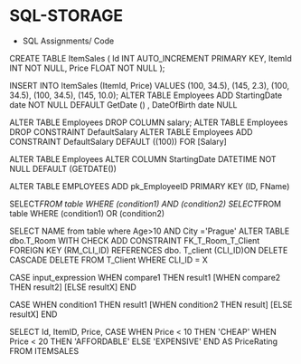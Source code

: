 # SQL-STORAGE
- SQL Assignments/ Code 

CREATE TABLE ItemSales (
  Id INT AUTO_INCREMENT PRIMARY KEY,
  ItemId INT NOT NULL,
  Price FLOAT NOT NULL
);

INSERT INTO ItemSales (ItemId, Price)
VALUES
  (100, 34.5),
  (145, 2.3),
  (100, 34.5),
  (100, 34.5),
  (145, 10.0);
  ALTER TABLE Employees
    ADD StartingDate date NOT NULL DEFAULT GetDate () ,
    DateOfBirth  date NULL 
    
  ALTER TABLE Employees
  DROP COLUMN salary;
  ALTER TABLE Employees 
  DROP CONSTRAINT DefaultSalary
  ALTER TABLE Employees
  ADD CONSTRAINT DefaultSalary DEFAULT ((100)) FOR [Salary]
   
  ALTER TABLE Employees
  ALTER COLUMN StartingDate DATETIME NOT NULL DEFAULT (GETDATE())
    
 
  ALTER TABLE EMPLOYEES ADD pk_EmployeeID PRIMARY KEY (ID, FName)
    
  SELECT*FROM table WHERE (condition1) AND (condition2)
  SELECT*FROM table WHERE (condition1) OR (condition2)
    
  SELECT NAME from table where Age>10 AND City ='Prague' 
  ALTER TABLE dbo.T_Room WITH CHECK ADD CONSTRAINT FK_T_Room_T_Client FOREIGN KEY (RM_CLI_ID) REFERENCES dbo. T_client (CLI_ID)ON  DELETE CASCADE
  DELETE FROM T_Client WHERE CLI_ID = X
    
  CASE input_expression
  WHEN compare1 THEN result1
  [WHEN compare2 THEN result2]
  [ELSE resultX]
  END
    
  CASE 
  WHEN condition1 THEN result1
  [WHEN condition2 THEN result]
  [ELSE resultX] 
  END
    
   SELECT Id, ItemID, Price,
      CASE WHEN Price < 10 THEN 'CHEAP' 
           WHEN Price < 20 THEN 'AFFORDABLE' 
           ELSE 'EXPENSIVE'
      END AS PriceRating 
   FROM ITEMSALES
   
   
